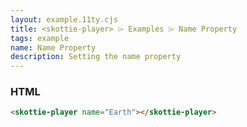 ```yaml
---
layout: example.11ty.cjs
title: <skottie-player> ⌲ Examples ⌲ Name Property
tags: example
name: Name Property
description: Setting the name property
---
```


<skottie-player name="Earth"></skottie-player>

<h3>HTML</h3>

```html
<skottie-player name="Earth"></skottie-player>
```
